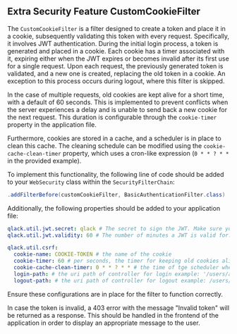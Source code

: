 ## Extra Security Feature CustomCookieFilter

The `CustomCookieFilter` is a filter designed to create a token and place it in a cookie, subsequently validating this token with every request. Specifically, it involves JWT authentication. During the initial login process, a token is generated and placed in a cookie. Each cookie has a timer associated with it, expiring either when the JWT expires or becomes invalid after its first use for a single request. Upon each request, the previously generated token is validated, and a new one is created, replacing the old token in a cookie. An exception to this process occurs during logout, where this filter is skipped.

In the case of multiple requests, old cookies are kept alive for a short time, with a default of 60 seconds. This is implemented to prevent conflicts when the server experiences a delay and is unable to send back a new cookie for the next request. This duration is configurable through the `cookie-timer` property in the application file.

Furthermore, cookies are stored in a cache, and a scheduler is in place to clean this cache. The cleaning schedule can be modified using the `cookie-cache-clean-timer` property, which uses a cron-like expression (`0 * * ? * *` in the provided example).

To implement this functionality, the following line of code should be added to your `WebSecurity` class within the `SecurityFilterChain`:

```java
.addFilterBefore(customCookieFilter, BasicAuthenticationFilter.class)
```

Additionally, the following properties should be added to your application file:

```yaml
qlack.util.jwt.secret: qlack # The secret to sign the JWT. Make sure you override this property in your application.
qlack.util.jwt.validity: 60 # The number of minutes a JWT is valid for.

qlack.util.csrf:
  cookie-name: COOKIE-TOKEN # the name of the cookie
  cookie-timer: 60 # per seconds, the timer for keeping old cookies alive for multiple requests
  cookie-cache-clean-timer: 0 * * ? * * # the time of tge scheduler where we clean cache from non-valid cookies
  login-path: # the uri path of controller for login example: '/users/auth' 
  logout-path: # the uri path of controller for logout example: /users/logout'
```

Ensure these configurations are in place for the filter to function correctly.

In case the token is invalid, a 403 error with the message "Invalid token" will be returned as a response. This should be handled in the frontend of the application in order to display an appropriate message to the user.